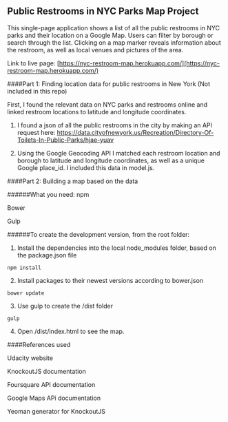 ## Public Restrooms in NYC Parks Map Project

This single-page application shows a list of all the public restrooms in NYC parks and their location on a Google Map. Users can filter by borough or search through the list. Clicking on a map marker reveals information about the restroom, as well as local venues and pictures of the area.

Link to live page: [https://nyc-restroom-map.herokuapp.com/](https://nyc-restroom-map.herokuapp.com/)

####Part 1: Finding location data for public restrooms in New York (Not included in this repo)

First, I found the relevant data on NYC parks and restrooms online and linked restroom locations to latitude and longitude coordinates.

1) I found a json of all the public restrooms in the city by making an API request here: 
https://data.cityofnewyork.us/Recreation/Directory-Of-Toilets-In-Public-Parks/hjae-yuav

2) Using the Google Geocoding API I matched each restroom location and borough to latitude and longitude coordinates, as well as a unique Google place_id. I included this data in model.js.

####Part 2: Building a map based on the data

######What you need:
npm

Bower

Gulp

######To create the development version, from the root folder:

1) Install the dependencies into the local node_modules folder, based on the package.json file

`npm install`

2) Install packages to their newest versions according to bower.json

`bower update`

3) Use gulp to create the /dist folder

`gulp`

4) Open /dist/index.html to see the map.

####References used

Udacity website

KnockoutJS documentation

Foursquare API documentation

Google Maps APi documentation

Yeoman generator for KnockoutJS